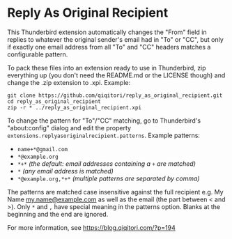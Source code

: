 # Reply As Original Recipient

This Thunderbird extension automatically changes the "From" field in replies to whatever the
original sender's email had in "To" or "CC", but only if exactly one email address from all "To"
and "CC" headers matches a configurable pattern.

To pack these files into an extension ready to use in Thunderbird, zip everything up (you don't
need the README.md or the LICENSE though) and change the .zip extension to .xpi.
Example:
```
git clone https://github.com/qiqitori/reply_as_original_recipient.git
cd reply_as_original_recipient
zip -r * ../reply_as_original_recipient.xpi
```

To change the pattern for "To"/"CC" matching, go to Thunderbird's "about:config" dialog
and edit the property `extensions.replyasoriginalrecipient.patterns`. Example patterns:
- `name+*@gmail.com`
- `*@example.org`
- `*+*` _(the default: email addresses containing a `+` are matched)_
- `*` _(any email address is matched)_
- `*@example.org,*+*` _(multiple patterns are separated by comma)_

The patterns are matched case insensitive against the full recipient e.g. My Name <my.name@example.com>
as well as the email (the part between < and >). Only `*` and `,` have special meaning in the patterns
option. Blanks at the beginning and the end are ignored.

For more information, see https://blog.qiqitori.com/?p=194
